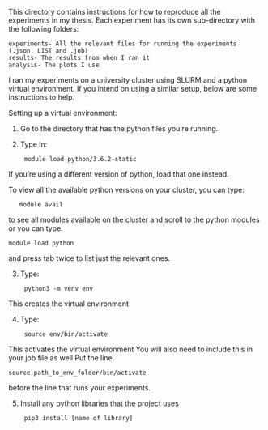 This directory contains instructions for how to reproduce all the experiments in my thesis. Each experiment has its own sub-directory with the following folders:

    experiments- All the relevant files for running the experiments (.json, LIST and .job)
    results- The results from when I ran it
    analysis- The plots I use 

I ran my experiments on a university cluster using SLURM and a python virtual environment. If you intend on using a similar setup, below are some instructions to help.

Setting up a virtual environment:

1. Go to the directory that has the python files you’re running. 

2. Type in:

        module load python/3.6.2-static

If you’re using a different version of python, load that one instead. 

To view all the available python versions on your cluster, you can type:

       module avail
 
to see all modules available on the cluster and scroll to the python modules or you can type: 

    module load python 

and press tab twice to list just the relevant ones.

3. Type: 

        python3 -m venv env

This creates the virtual environment

4. Type:
   
        source env/bin/activate
    
This activates the virtual environment
You will also need to include this in your job file as well
Put the line 

    source path_to_env_folder/bin/activate 
 
 before the line that runs your experiments.

5. Install any python libraries that the project uses

        pip3 install [name of library]
